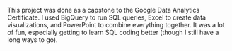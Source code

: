 This project was done as a capstone to the Google Data Analytics Certificate. I used BigQuery to run SQL queries, Excel to create data visualizations, and PowerPoint to combine everything together. It was a lot of fun, especially getting to learn SQL coding better (though I still have a long ways to go).
